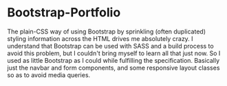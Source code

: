 # Bootstrap-Portfolio

The plain-CSS way of using Bootstrap by sprinkling (often duplicated) styling information across the HTML drives me absolutely crazy. I understand that Bootstrap can be used with SASS and a build process to avoid this problem, but I couldn't bring myself to learn all that just now. So I used as little Bootstrap as I could while fulfilling the specification. Basically just the navbar and form components, and some responsive layout classes so as to avoid media queries.